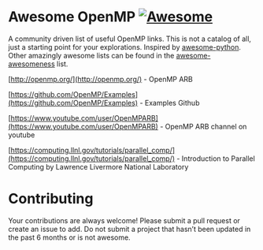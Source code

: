 # Awesome OpenMP [![Awesome](https://cdn.rawgit.com/sindresorhus/awesome/d7305f38d29fed78fa85652e3a63e154dd8e8829/media/badge.svg)](https://github.com/sindresorhus/awesome)

A community driven list of useful OpenMP links. This is not a catalog of all, just a starting point for your explorations. Inspired by [awesome-python](https://github.com/vinta/awesome-python). Other amazingly awesome lists can be found in the [awesome-awesomeness](https://github.com/bayandin/awesome-awesomeness) list.


[http://openmp.org/](http://openmp.org/)  - OpenMP ARB 

[https://github.com/OpenMP/Examples](https://github.com/OpenMP/Examples)  - Examples Github 

[https://www.youtube.com/user/OpenMPARB](https://www.youtube.com/user/OpenMPARB) -  OpenMP ARB channel on youtube 

[https://computing.llnl.gov/tutorials/parallel_comp/](https://computing.llnl.gov/tutorials/parallel_comp/) - Introduction to Parallel Computing by Lawrence Livermore National Laboratory	






# Contributing
Your contributions are always welcome! Please submit a pull request or create an issue to add. Do not submit a project that hasn’t been updated in the past 6 months or is not awesome.
